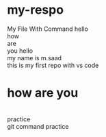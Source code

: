# my-respo
My File With Command
hello
<br>
how
<br>
are
<br>
you
hello
<br>
my name is m.saad
<br>
this is my first repo with vs code
<br>
<h1>how are you</h1>
<br>
practice
<br>
git command practice
<br>